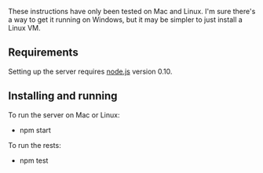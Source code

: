 These instructions have only been tested on Mac and Linux.
I'm sure there's a way to get it running on Windows, but
it may be simpler to just install a Linux VM.

Requirements
------------

Setting up the server requires [node.js](http://nodejs.org/) version 0.10.

Installing and running
----------------------

To run the server on Mac or Linux:

* npm start

To run the rests:

* npm test